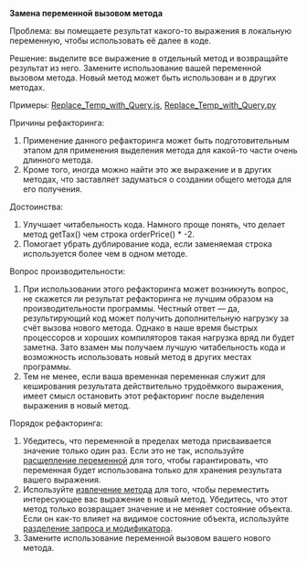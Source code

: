 <strong>Замена переменной вызовом метода</strong>

Проблема: вы помещаете результат какого-то выражения в локальную переменную, чтобы использовать её далее в коде.

Решение: выделите все выражение в отдельный метод и возвращайте результат из него. Замените использование вашей переменной вызовом метода. Новый метод может быть использован и в других методах.

Примеры: <a href="https://github.com/helenasilkina/refactoring/blob/master/Replace_Temp_with_Query.js">Replace_Temp_with_Query.js</a>, <a href="https://github.com/helenasilkina/refactoring/blob/master/Replace_Temp_with_Query.py">Replace_Temp_with_Query.py</a>

Причины рефакторинга:

1. Применение данного рефакторинга может быть подготовительным этапом для применения выделения метода для какой-то части очень длинного метода.
2. Кроме того, иногда можно найти это же выражение и в других методах, что заставляет задуматься о создании общего метода для его получения.

Достоинства:

1. Улучшает читабельность кода. Намного проще понять, что делает метод getTax() чем строка orderPrice() * -2.
2. Помогает убрать дублирование кода, если заменяемая строка используется более чем в одном методе.

Вопрос производительности:

1. При использовании этого рефакторинга может возникнуть вопрос, не скажется ли результат рефакторинга не лучшим образом на производительности программы. Честный ответ — да, результирующий код может получить дополнительную нагрузку за счёт вызова нового метода. Однако в наше время быстрых процессоров и хороших компиляторов такая нагрузка вряд ли будет заметна. Зато взамен мы получаем лучшую читабельность кода и возможность использовать новый метод в других местах программы.
2. Тем не менее, если ваша временная переменная служит для кеширования результата действительно трудоёмкого выражения, имеет смысл остановить этот рефакторинг после выделения выражения в новый метод.

Порядок рефакторинга:

1. Убедитесь, что переменной в пределах метода присваивается значение только один раз. Если это не так, используйте  <a href="https://github.com/helenasilkina/refactoring/blob/master/Split_Temporary_Variable%20(Расщепление%20переменной).md"> расщепление переменной</a> для того, чтобы гарантировать, что переменная будет использована только для хранения результата вашего выражения.
2. Используйте <a href="https://github.com/helenasilkina/refactoring/blob/master/Extract_Method%20(Извлечение%20метода).md">извлечение метода</a> для того, чтобы переместить интересующее вас выражение в новый метод. Убедитесь, что этот метод только возвращает значение и не меняет состояние объекта. Если он как-то влияет на видимое состояние объекта, используйте <a href="https://github.com/helenasilkina/refactoring/blob/master/Separate%20Query%20from%20Modifier%20(Разделение%20запроса%20и%20модификатора).md">разделение запроса и модификатора</a>.
3. Замените использование переменной вызовом вашего нового метода.
